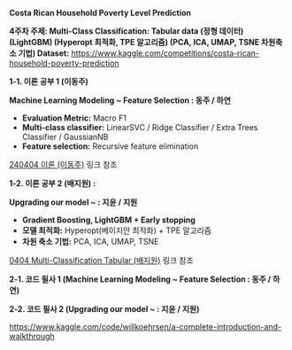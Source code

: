 **Costa Rican Household Poverty Level Prediction**

**4주차 주제: Multi-Class Classification: Tabular data (정형 데이터) (LightGBM) (Hyperopt 최적화, TPE 알고리즘) (PCA, ICA, UMAP, TSNE 차원축소 기법)
Dataset:**  https://www.kaggle.com/competitions/costa-rican-household-poverty-prediction

**1-1. 이론 공부 1 (이동주)** 

**Machine Learning Modeling ~ Feature Selection : 동주 / 하연** 

- **Evaluation Metric:** Macro F1
- **Multi-class classifier:** LinearSVC / Ridge Classifier / Extra Trees Classifier / GaussianNB
- **Feature selection:** Recursive feature elimination

[240404 이론 (이동주)](https://www.notion.so/240404-b0e9b4e0ae07424882888bb2316f7a26?pvs=21) 링크 참조

**1-2. 이론 공부 2 (배지원) :** 

**Upgrading our model ~ : 지윤 / 지원**

- **Gradient Boosting, LightGBM + Early stopping**
- **모델 최적화:** Hyperopt(베이지안 최적화) + TPE 알고리즘
- **차원 축소 기법:** PCA, ICA, UMAP, TSNE

[0404 Multi-Classification Tabular (배지원)](https://www.notion.so/0404-Multi-Classification-Tabular-497c22c08fc14136bee7aad1383da974?pvs=21) 링크 참조

**2-1. 코드 필사 1 (Machine Learning Modeling ~ Feature Selection : 동주 / 하연)**

**2-2. 코드 필사 2 (Upgrading our model ~ : 지윤 / 지원)**

https://www.kaggle.com/code/willkoehrsen/a-complete-introduction-and-walkthrough

